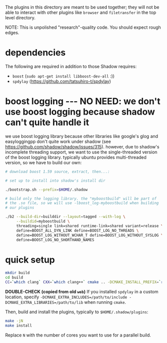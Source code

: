 The plugins in this directory are meant to
be used together; they will not be able to interact with other plugins
like `browser` and `filetransfer` in the top level directory.

NOTE: This is unpolished "research"-quality code. You should expect
rough edges.

# dependencies

The following are required in addition to those Shadow requires:

* `boost` (`sudo apt-get install libboost-dev-all` :))
* `spdylay` (https://github.com/tatsuhiro-t/spdylay)

# boost logging --- NO NEED: we don't use boost logging because shadow can't quite handle it

we use boost logging library because other libraries like google's
glog and easyloggingpp don't quite work under shadow (see
https://github.com/shadow/shadow/issues/315). however, due to shadow's
incomplete threading support, we want to use the single-threaded
version of the boost logging library. typically ubuntu provides
multi-threaded version, so we have to build our own:

```bash
# download boost 1.59 source, extract, then...:

# set up to install into shadow's install dir

./bootstrap.sh --prefix=$HOME/.shadow

# build only the logging library. the "myboostbuild" will be part of
# the .so file, so we will use -lboost_log-myboostbuild when building
# our plugins

./b2 --build-dir=builddir --layout=tagged --with-log \
     --buildid=myboostbuild \
     threading=single link=shared runtime-link=shared variant=release \
     define=BOOST_ALL_DYN_LINK define=BOOST_LOG_NO_THREADS \
     define=BOOST_LOG_WITHOUT_WCHAR_T define=BOOST_LOG_WITHOUT_SYSLOG \
     define=BOOST_LOG_NO_SHORTHAND_NAMES
```

# quick setup

```bash
mkdir build
cd build
CC=`which clang` CXX=`which clang++` cmake .. -DCMAKE_INSTALL_PREFIX=`readlink -f ~`/.shadow
```

**DOUBLE-CHECK (copied from old `web`)** If you installed `spdylay` in a custom location, specify `-DCMAKE_EXTRA_INCLUDES=/path/to/include -DCMAKE_EXTRA_LIBRARIES=/path/to/lib` when running `cmake`.


Then, build and install the plugins, typically to `$HOME/.shadow/plugins`:

```bash
make -jN
make install
```

Replace `N` with the number of cores you want to use for a parallel build.
